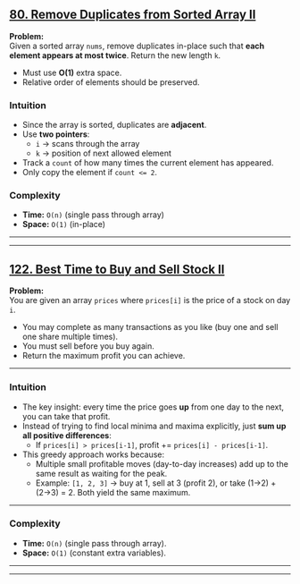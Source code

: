 ## [80. Remove Duplicates from Sorted Array II](https://leetcode.com/problems/remove-duplicates-from-sorted-array-ii/?envType=study-plan-v2&envId=top-interview-150)

**Problem:**  
Given a sorted array `nums`, remove duplicates in-place such that **each element appears at most twice**. Return the new length `k`.  
- Must use **O(1)** extra space.  
- Relative order of elements should be preserved.  


### Intuition  
- Since the array is sorted, duplicates are **adjacent**.  
- Use **two pointers**:  
  - `i` → scans through the array  
  - `k` → position of next allowed element  
- Track a `count` of how many times the current element has appeared.  
- Only copy the element if `count <= 2`.  


### Complexity  
- **Time:** `O(n)` (single pass through array)  
- **Space:** `O(1)` (in-place)  

---
---

## [122. Best Time to Buy and Sell Stock II](https://leetcode.com/problems/best-time-to-buy-and-sell-stock-ii/description/?envType=study-plan-v2&envId=top-interview-150)

**Problem:**  
You are given an array `prices` where `prices[i]` is the price of a stock on day `i`.  
- You may complete as many transactions as you like (buy one and sell one share multiple times).  
- You must sell before you buy again.  
- Return the maximum profit you can achieve.

---

### Intuition  
- The key insight: every time the price goes **up** from one day to the next, you can take that profit.  
- Instead of trying to find local minima and maxima explicitly, just **sum up all positive differences**:  
  - If `prices[i] > prices[i-1]`, profit += `prices[i] - prices[i-1]`.  
- This greedy approach works because:  
  - Multiple small profitable moves (day-to-day increases) add up to the same result as waiting for the peak.  
  - Example: `[1, 2, 3]` → buy at 1, sell at 3 (profit 2), or take (1→2) + (2→3) = 2. Both yield the same maximum.  

---

### Complexity  
- **Time:** `O(n)` (single pass through array).  
- **Space:** `O(1)` (constant extra variables).  

---
---
